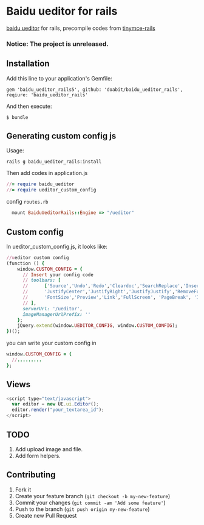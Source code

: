 # Baidu ueditor for rails

[baidu ueditor][1] for rails, precompile codes from [tinymce-rails][2]

  [1]: http://ueditor.baidu.com/website/
  [2]: https://github.com/spohlenz/tinymce-rails

### Notice: The project is unreleased.

## Installation

Add this line to your application's Gemfile:

    gem 'baidu_ueditor_rails5', github: 'doabit/baidu_ueditor_rails', reqiure: 'baidu_ueditor_rails'

And then execute:

    $ bundle


## Generating custom config js

Usage:


    rails g baidu_ueditor_rails:install


Then add codes in application.js


```ruby
//= require baidu_ueditor
//= require ueditor_custom_config
```

config `routes.rb`

```ruby
  mount BaiduUeditorRails::Engine => "/ueditor"
```

## Custom config

In ueditor_custom_config.js, it looks like:

```ruby
//ueditor custom config
(function () {
    window.CUSTOM_CONFIG = {
      // Insert your config code
      // toolbars: [
      //      ['Source','Undo','Redo','Cleardoc','SearchReplace','InsertImage','WordImage','Bold','ForeColor','JustifyLeft',
      //      'JustifyCenter','JustifyRight','JustifyJustify','RemoveFormat','FormatMatch','AutoTypeSet','PastePlain',
      //      'FontSize','Preview','Link','FullScreen', 'PageBreak', 'InsertTable','Attachment','InsertVideo']
      // ],
      serverUrl: '/ueditor',
      imageManagerUrlPrefix: ''
    };
    jQuery.extend(window.UEDITOR_CONFIG, window.CUSTOM_CONFIG);
})();
```

you can write your custom config in

```ruby
window.CUSTOM_CONFIG = {
  //.........
};
```

## Views

```javascript
<script type="text/javascript">
  var editor = new UE.ui.Editor();
  editor.render("your_textarea_id");
</script>
```

## TODO

1. Add upload image and file.
2. Add form helpers.


## Contributing

1. Fork it
2. Create your feature branch (`git checkout -b my-new-feature`)
3. Commit your changes (`git commit -am 'Add some feature'`)
4. Push to the branch (`git push origin my-new-feature`)
5. Create new Pull Request
